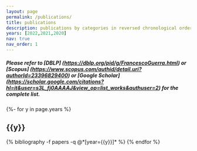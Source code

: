 ```yaml
---
layout: page
permalink: /publications/
title: publications
description: publications by categories in reversed chronological order (since 2020). 
years: [2022,2021,2020]
nav: true
nav_order: 1
---
```

##### Please refer to [DBLP] (https://dblp.org/pid/g/FrancescoGuerra.html) or [Scopus] (https://www.scopus.com/authid/detail.uri?authorId=23396829400) or [Google Scholar] (https://scholar.google.com/citations?hl=it&user=s3L_fj0AAAAJ&view_op=list_works&authuser=2) for the complete list.


<!-- _pages/publications.md -->
<div class="publications">

{%- for y in page.years %}
  <h2 class="year">{{y}}</h2>
  {% bibliography -f papers -q @*[year={{y}}]* %}
{% endfor %}

</div>
